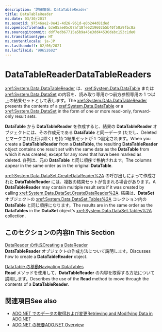 ```yaml
---
description: '詳細情報: DataTableReader'
title: DataTableReader
ms.date: 03/30/2017
ms.assetid: 97546ae2-0e42-4d26-961d-e0b244d81ded
ms.openlocfilehash: b3e85ae05c07af18fe6219602b5b40f50a9fbc8a
ms.sourcegitcommit: ddf7edb67715a5b9a45e3dd44536dabc153c1de0
ms.translationtype: HT
ms.contentlocale: ja-JP
ms.lasthandoff: 02/06/2021
ms.locfileid: "99652602"
---
```

# <a name="datatablereaders"></a><span data-ttu-id="3f2ba-103">DataTableReader</span><span class="sxs-lookup"><span data-stu-id="3f2ba-103">DataTableReaders</span></span>

<span data-ttu-id="3f2ba-104"><xref:System.Data.DataTableReader> は、<xref:System.Data.DataTable> または <xref:System.Data.DataSet> の内容を、読み取り専用かつ前方参照専用の 1 つ以上の結果セットとして表します。</span><span class="sxs-lookup"><span data-stu-id="3f2ba-104">The <xref:System.Data.DataTableReader> presents the contents of a <xref:System.Data.DataTable> or a <xref:System.Data.DataSet> in the form of one or more read-only, forward-only result sets.</span></span>  
  
 <span data-ttu-id="3f2ba-105">**DataTable** から **DataTableReader** を作成すると、結果の **DataTableReader** オブジェクトには、その作成元である **DataTable** と同一データ (ただし、Deleted とマークされた行は除く) を持つ結果セットが 1 つ設定されます。</span><span class="sxs-lookup"><span data-stu-id="3f2ba-105">When you create a **DataTableReader** from a **DataTable**, the resulting **DataTableReader** object contains one result set with the same data as the **DataTable** from which it was created, except for any rows that have been marked as deleted.</span></span> <span data-ttu-id="3f2ba-106">各列は、元の **DataTable** と同じ順序で格納されます。</span><span class="sxs-lookup"><span data-stu-id="3f2ba-106">The columns appear in the same order as in the original **DataTable**.</span></span>  
  
 <span data-ttu-id="3f2ba-107"><xref:System.Data.DataSet.CreateDataReader%2A> の呼び出しによって作成された **DataTableReader** には、複数の結果セットが含まれる場合があります。</span><span class="sxs-lookup"><span data-stu-id="3f2ba-107">A **DataTableReader** may contain multiple result sets if it was created by calling <xref:System.Data.DataSet.CreateDataReader%2A>.</span></span> <span data-ttu-id="3f2ba-108">結果は、**DataSet** オブジェクトの <xref:System.Data.DataSet.Tables%2A> コレクション内の **DataTable** と同じ順序になります。</span><span class="sxs-lookup"><span data-stu-id="3f2ba-108">The results are in the same order as the **DataTables** in the **DataSet** object's <xref:System.Data.DataSet.Tables%2A> collection.</span></span>  
  
## <a name="in-this-section"></a><span data-ttu-id="3f2ba-109">このセクションの内容</span><span class="sxs-lookup"><span data-stu-id="3f2ba-109">In This Section</span></span>  

 [<span data-ttu-id="3f2ba-110">DataReader の作成</span><span class="sxs-lookup"><span data-stu-id="3f2ba-110">Creating a DataReader</span></span>](creating-a-datareader.md)  
 <span data-ttu-id="3f2ba-111">**DataTableReader** オブジェクトの作成方法について説明します。</span><span class="sxs-lookup"><span data-stu-id="3f2ba-111">Discusses how to create a **DataTableReader** object.</span></span>  
  
 [<span data-ttu-id="3f2ba-112">DataTable の移動</span><span class="sxs-lookup"><span data-stu-id="3f2ba-112">Navigating DataTables</span></span>](navigating-datatables.md)  
 <span data-ttu-id="3f2ba-113">**Read** メソッドを使用して、**DataTableReader** の内容を取得する方法について説明します。</span><span class="sxs-lookup"><span data-stu-id="3f2ba-113">Describes the use of the **Read** method to move through the contents of a **DataTableReader**.</span></span>  
  
## <a name="see-also"></a><span data-ttu-id="3f2ba-114">関連項目</span><span class="sxs-lookup"><span data-stu-id="3f2ba-114">See also</span></span>

- [<span data-ttu-id="3f2ba-115">ADO.NET でのデータの取得および変更</span><span class="sxs-lookup"><span data-stu-id="3f2ba-115">Retrieving and Modifying Data in ADO.NET</span></span>](../retrieving-and-modifying-data.md)
- [<span data-ttu-id="3f2ba-116">ADO.NET の概要</span><span class="sxs-lookup"><span data-stu-id="3f2ba-116">ADO.NET Overview</span></span>](../ado-net-overview.md)
